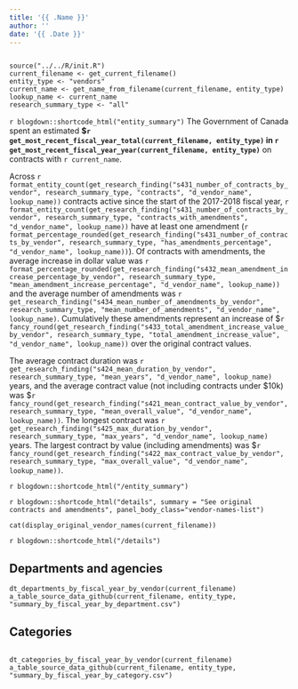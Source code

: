 ```yaml
---
title: '{{ .Name }}'
author: ''
date: '{{ .Date }}'
---
```


```{r echo=FALSE, message=FALSE, warning=FALSE}

source("../../R/init.R")
current_filename <- get_current_filename()
entity_type <- "vendors"
current_name <- get_name_from_filename(current_filename, entity_type)
lookup_name <- current_name
research_summary_type <- "all"

```

`r blogdown::shortcode_html("entity_summary")`
The Government of Canada spent an estimated **\$`r get_most_recent_fiscal_year_total(current_filename, entity_type)` in `r get_most_recent_fiscal_year_year(current_filename, entity_type)`** on contracts with `r current_name`.

Across `r format_entity_count(get_research_finding("s431_number_of_contracts_by_vendor", research_summary_type, "contracts", "d_vendor_name", lookup_name))` contracts active since the start of the 2017-2018 fiscal year, `r format_entity_count(get_research_finding("s431_number_of_contracts_by_vendor", research_summary_type, "contracts_with_amendments", "d_vendor_name", lookup_name))` have at least one amendment (`r format_percentage_rounded(get_research_finding("s431_number_of_contracts_by_vendor", research_summary_type, "has_amendments_percentage", "d_vendor_name", lookup_name))`). Of contracts with amendments, the average increase in dollar value was `r format_percentage_rounded(get_research_finding("s432_mean_amendment_increase_percentage_by_vendor", research_summary_type, "mean_amendment_increase_percentage", "d_vendor_name", lookup_name))` and the average number of amendments was `r get_research_finding("s434_mean_number_of_amendments_by_vendor", research_summary_type, "mean_number_of_amendments", "d_vendor_name", lookup_name)`. Cumulatively these amendments represent an increase of \$`r fancy_round(get_research_finding("s433_total_amendment_increase_value_by_vendor", research_summary_type, "total_amendment_increase_value", "d_vendor_name", lookup_name))` over the original contract values.

The average contract duration was `r get_research_finding("s424_mean_duration_by_vendor", research_summary_type, "mean_years", "d_vendor_name", lookup_name)` years, and the average contract value (not including contracts under \$10k) was \$`r fancy_round(get_research_finding("s421_mean_contract_value_by_vendor", research_summary_type, "mean_overall_value", "d_vendor_name", lookup_name))`. The longest contract was `r get_research_finding("s425_max_duration_by_vendor", research_summary_type, "max_years", "d_vendor_name", lookup_name)` years. The largest contract by value (including amendments) was \$`r fancy_round(get_research_finding("s422_max_contract_value_by_vendor", research_summary_type, "max_overall_value", "d_vendor_name", lookup_name))`.

`r blogdown::shortcode_html("/entity_summary")`

`r blogdown::shortcode_html("details", summary = "See original contracts and amendments", panel_body_class="vendor-names-list")`
```{r, echo=FALSE, results='asis', message=FALSE}
cat(display_original_vendor_names(current_filename))
```
`r blogdown::shortcode_html("/details")`

## Departments and agencies

```{r echo=FALSE, message=FALSE, warning=FALSE}
dt_departments_by_fiscal_year_by_vendor(current_filename)
a_table_source_data_github(current_filename, entity_type, "summary_by_fiscal_year_by_department.csv")

```

## Categories

```{r echo=FALSE, message=FALSE, warning=FALSE}

dt_categories_by_fiscal_year_by_vendor(current_filename)
a_table_source_data_github(current_filename, entity_type, "summary_by_fiscal_year_by_category.csv")

```
